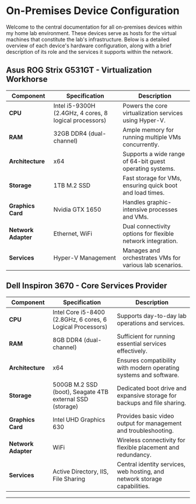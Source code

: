 # On-Premises Device Configuration

Welcome to the central documentation for all on-premises devices within my home lab environment. These devices serve as hosts for the virtual machines that constitute the lab's infrastructure. Below is a detailed overview of each device's hardware configuration, along with a brief description of its role and the services it supports within the network.

## Asus ROG Strix G531GT - Virtualization Workhorse

| Component           | Specification                           | Description                                               |
| ------------------- | --------------------------------------- | --------------------------------------------------------- |
| **CPU**             | Intel i5-9300H (2.4GHz, 4 cores, 8 logical processors) | Powers the core virtualization services using Hyper-V.    |
| **RAM**             | 32GB DDR4 (dual-channel)                | Ample memory for running multiple VMs concurrently.       |
| **Architecture**    | x64                                     | Supports a wide range of 64-bit guest operating systems.  |
| **Storage**         | 1TB M.2 SSD                             | Fast storage for VMs, ensuring quick boot and load times. |
| **Graphics Card**   | Nvidia GTX 1650                         | Handles graphic-intensive processes and VMs.              |
| **Network Adapter** | Ethernet, WiFi                          | Dual connectivity options for flexible network integration.|
| **Services**        | Hyper-V Management                      | Manages and orchestrates VMs for various lab scenarios.   |

## Dell Inspiron 3670 - Core Services Provider

| Component           | Specification                           | Description                                               |
| ------------------- | --------------------------------------- | --------------------------------------------------------- |
| **CPU**             | Intel Core i5-8400 (2.8GHz, 6 cores, 6 Logical Processors) | Supports day-to-day lab operations and services.          |
| **RAM**             | 8GB DDR4 (dual-channel)                | Sufficient for running essential services effectively.    |
| **Architecture**    | x64                                     | Ensures compatibility with modern operating systems and software. |
| **Storage**         | 500GB M.2 SSD (boot), Seagate 4TB external SSD (storage) | Dedicated boot drive and expansive storage for backups and file sharing. |
| **Graphics Card**   | Intel UHD Graphics 630                 | Provides basic video output for management and troubleshooting. |
| **Network Adapter** | WiFi                                    | Wireless connectivity for flexible placement and redundancy. |
| **Services**        | Active Directory, IIS, File Sharing    | Central identity services, web hosting, and network storage capabilities. |

---
